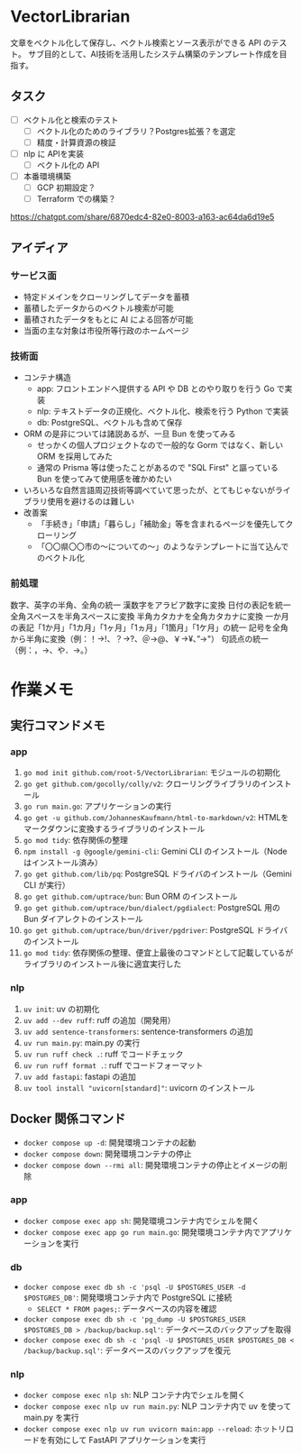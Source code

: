 # VectorLibrarian
文章をベクトル化して保存し、ベクトル検索とソース表示ができる API のテスト。
サブ目的として、AI技術を活用したシステム構築のテンプレート作成を目指す。

## タスク
- [ ] ベクトル化と検索のテスト
  - [ ] ベクトル化のためのライブラリ？Postgres拡張？を選定
  - [ ] 精度・計算資源の検証
- [ ] nlp に APIを実装
  - [ ] ベクトル化の API
- [ ] 本番環境構築
  - [ ] GCP 初期設定？
  - [ ] Terraform での構築？

https://chatgpt.com/share/6870edc4-82e0-8003-a163-ac64da6d19e5

## アイディア
### サービス面
- 特定ドメインをクローリングしてデータを蓄積
- 蓄積したデータからのベクトル検索が可能
- 蓄積されたデータをもとに AI による回答が可能
- 当面の主な対象は市役所等行政のホームページ

### 技術面
- コンテナ構造
  - app: フロントエンドへ提供する API や DB とのやり取りを行う Go で実装
  - nlp: テキストデータの正規化、ベクトル化、検索を行う Python で実装
  - db: PostgreSQL、ベクトルも含めて保存
- ORM の是非については諸説あるが、一旦 Bun を使ってみる
  - せっかくの個人プロジェクトなので一般的な Gorm ではなく、新しい ORM を採用してみた
  - 通常の Prisma 等は使ったことがあるので "SQL First" と謳っている Bun を使ってみて使用感を確かめたい
- いろいろな自然言語周辺技術等調べていて思ったが、とてもじゃないがライブラリ使用を避けるのは難しい
- 改善案
  - 「手続き」「申請」「暮らし」「補助金」等を含まれるページを優先してクローリング
  - 「〇〇県〇〇市の～についての～」のようなテンプレートに当て込んでのベクトル化

### 前処理
数字、英字の半角、全角の統一
漢数字をアラビア数字に変換
日付の表記を統一
全角スペースを半角スペースに変換
半角カタカナを全角カタカナに変換
一か月の表記「1か月」「1カ月」「1ヶ月」「1ヵ月」「1箇月」「1ケ月」の統一
記号を全角から半角に変換（例：！→!、？→?、＠→@、￥→¥、”→"）
句読点の統一（例：，→、や．→。）

# 作業メモ
## 実行コマンドメモ
### app
1. `go mod init github.com/root-5/VectorLibrarian`: モジュールの初期化
2. `go get github.com/gocolly/colly/v2`: クローリングライブラリのインストール
3. `go run main.go`: アプリケーションの実行
4. `go get -u github.com/JohannesKaufmann/html-to-markdown/v2`: HTMLをマークダウンに変換するライブラリのインストール
5. `go mod tidy`: 依存関係の整理
6. `npm install -g @google/gemini-cli`: Gemini CLI のインストール（Node はインストール済み）
7. `go get github.com/lib/pq`: PostgreSQL ドライバのインストール（Gemini CLI が実行）
8. `go get github.com/uptrace/bun`: Bun ORM のインストール
9. `go get github.com/uptrace/bun/dialect/pgdialect`: PostgreSQL 用の Bun ダイアレクトのインストール
10. `go get github.com/uptrace/bun/driver/pgdriver`: PostgreSQL ドライバのインストール
11. `go mod tidy`: 依存関係の整理、便宜上最後のコマンドとして記載しているがライブラリのインストール後に適宜実行した

### nlp
1. `uv init`: uv の初期化
2. `uv add --dev ruff`: ruff の追加（開発用）
3. `uv add sentence-transformers`: sentence-transformers の追加
4. `uv run main.py`: main.py の実行
5. `uv run ruff check .`: ruff でコードチェック
6. `uv run ruff format .`: ruff でコードフォーマット
7. `uv add fastapi`: fastapi の追加
8. `uv tool install "uvicorn[standard]"`: uvicorn のインストール

## Docker 関係コマンド
- `docker compose up -d`: 開発環境コンテナの起動
- `docker compose down`: 開発環境コンテナの停止
- `docker compose down --rmi all`: 開発環境コンテナの停止とイメージの削除

### app
- `docker compose exec app sh`: 開発環境コンテナ内でシェルを開く
- `docker compose exec app go run main.go`: 開発環境コンテナ内でアプリケーションを実行

### db
- `docker compose exec db sh -c 'psql -U $POSTGRES_USER -d $POSTGRES_DB'`: 開発環境コンテナ内で PostgreSQL に接続
  - `SELECT * FROM pages;`: データベースの内容を確認
- `docker compose exec db sh -c 'pg_dump -U $POSTGRES_USER $POSTGRES_DB > /backup/backup.sql'`: データベースのバックアップを取得
- `docker compose exec db sh -c 'psql -U $POSTGRES_USER $POSTGRES_DB < /backup/backup.sql'`: データベースのバックアップを復元

### nlp
- `docker compose exec nlp sh`: NLP コンテナ内でシェルを開く
- `docker compose exec nlp uv run main.py`: NLP コンテナ内で uv を使って main.py を実行
- `docker compose exec nlp uv run uvicorn main:app --reload`: ホットリロードを有効にして FastAPI アプリケーションを実行
